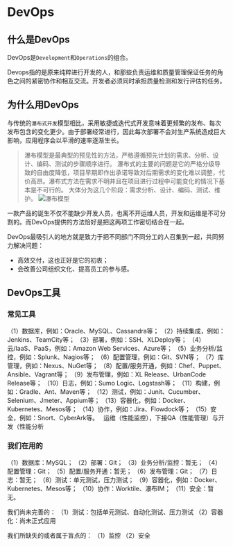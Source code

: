 # DevOps

## 什么是DevOps
DevOps是`Development`和`Operations`的组合。

Devops指的是原来纯粹进行开发的人，和那些负责运维和质量管理保证任务的角色之间的紧密协作和相互交流。开发者必须同时承担质量检测和发行评估的任务。

## 为什么用DevOps

与传统的`瀑布式开发`模型相比，采用敏捷或迭代式开发意味着更频繁的发布、每次发布包含的变化更少。由于部署经常进行，因此每次部署不会对生产系统造成巨大影响，应用程序会以平滑的速率逐渐生长。

> 瀑布模型是最典型的预见性的方法，严格遵循预先计划的需求、分析、设计、编码、测试的步骤顺序进行。
瀑布式的主要的问题是它的严格分级导致的自由度降低，项目早期即作出承诺导致对后期需求的变化难以调整，代价高昂。瀑布式方法在需求不明并且在项目进行过程中可能变化的情况下基本是不可行的。
大体分为这几个阶段：需求分析、设计、编码、测试、维护。
![瀑布模型](http://wiki.mbalib.com/w/images/d/df/%E7%80%91%E5%B8%83%E6%A8%A1%E5%9E%8B1.jpg)

一款产品的诞生不仅不能缺少开发人员，也离不开运维人员，开发和运维是不可分割的。而DevOps提供的方法恰好是把这两项工作密切结合在一起。

DevOps最吸引人的地方就是致力于把不同部门不同分工的人召集到一起，共同努力解决问题：

- 高效交付，这也正好是它的初衷；
- 会改善公司组织文化、提高员工的参与感。

## DevOps工具

### 常见工具

（1）数据库，例如：Oracle、MySQL、Cassandra等；
（2）持续集成，例如：Jenkins、TeamCity等；
（3）部署，例如：SSH、XLDeploy等；
（4）云/IaaS、PaaS，例如：Amazon Web Services、Azure等；
（5）业务分析/监控，例如：Splunk、Nagios等；
（6）配置管理，例如：Git、SVN等；
（7）库管理，例如：Nexus、NuGet等；
（8）配置/服务开通，例如：Chef、Puppet、Ansible、Vagrant等；
（9）发布管理，例如：XL Release、UrbanCode Release等；
（10）日志，例如：Sumo Logic、Logstash等；
（11）构建，例如：Gradle、Ant、Maven等； （12）测试，例如：Junit、Cucumber、Selenium、Jmeter、Appium等；
（13）容器化，例如：Docker、Kubernetes、Mesos等；
（14）协作，例如：Jira、Flowdock等；
（15）安全，例如：Snort、CyberArk等。   运维（性能监控），下接QA（性能管理）与开发（性能分析


### 我们在用的

（1）数据库：MySQL；
（2）部署：Git；
（3）业务分析/监控：暂无；
（4）配置管理：Git；
（5）配置/服务开通：暂无；
（6）发布管理：Git；
（7）日志：暂无；
（8）测试：单元测试，压力测试；
（9）容器化，例如：Docker、Kubernetes、Mesos等；
（10）协作：Worktile、瀑布IM；
（11）安全：暂无。

我们尚未完善的：
（1）测试：包括单元测试、自动化测试、压力测试
（2）容器化：尚未正式应用

我们所缺失的或者属于盲点的：
（1）监控
（2）安全

